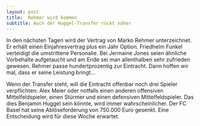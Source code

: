 ```yaml
---
layout: post
title:  Rehmer wird kommen
subtitle: Auch der Huggel-Transfer rückt näher
---
```


In den nächsten Tagen wird der Vertrag von Marko Rehmer unterzeichnet. Er erhält einen Einjahresvertrag plus ein Jahr Option. Friedhelm Funkel verteidigt die umstrittene Personalie. Bei Jermaine Jones seien ähnliche Vorbehalte aufgetaucht und am Ende sei man allenthalben sehr zufrieden gewesen. Rehmer passe hundertprozentig zur Eintracht. Dann hoffen wir mal, dass er seine Leistung bringt...

Wenn der Transfer steht, will die Eintracht offenbar noch drei Spieler verpflichten: Alex Meier oder notfalls einen anderen offensiven Mittelfeldspieler, einen Stürmer und einen defensiven Mittelfeldspieler. Das dies Benjamin Huggel sein könnte, wird immer wahrscheinlicher. Der FC Basel hat seine Ablöseforderung von 750.000 Euro gesenkt. Eine Entscheidung wird für diese Woche erwartet.
